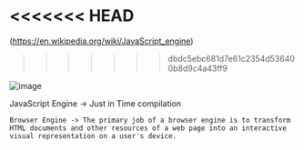 <<<<<<< HEAD
=======
(https://en.wikipedia.org/wiki/JavaScript_engine)
>>>>>>> dbdc5ebc681d7e61c2354d536400b8d9c4a43ff9

![image](https://user-images.githubusercontent.com/84728108/226283510-cb99d4e2-fb95-4c45-a8f4-55e37c514736.png)


JavaScript Engine -> Just in Time compilation 

    Browser Engine -> The primary job of a browser engine is to transform HTML documents and other resources of a web page into an interactive visual representation on a user's device.
